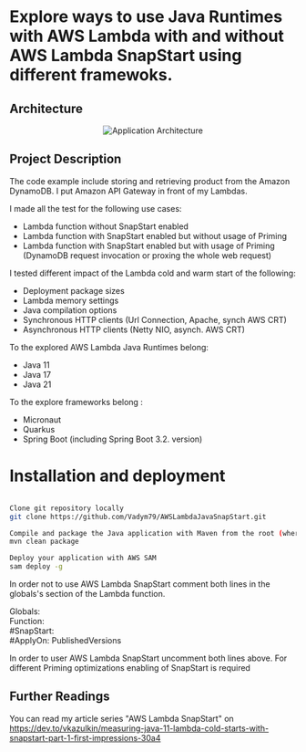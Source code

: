 # Explore ways to use Java Runtimes with AWS Lambda with and without AWS Lambda SnapStart  using different framewoks. 

## Architecture

<p align="center">
  <img src="/src/main/resources/img/app_arch.png" alt="Application Architecture"/>
</p>

## Project Description
The code example include storing and retrieving product from the Amazon DynamoDB. I put Amazon API Gateway in front of my Lambdas.

I made all the test for the following use cases:  

- Lambda function without SnapStart enabled  
- Lambda function with SnapStart enabled but without usage of Priming
- Lambda function with SnapStart enabled but with usage of Priming (DynamoDB request invocation or proxing the whole web request)      

I tested different impact of the Lambda cold and warm start of the following:   

- Deployment package sizes  
- Lambda memory settings  
- Java compilation options   
- Synchronous HTTP clients (Url Connection, Apache, synch AWS CRT)  
- Asynchronous HTTP clients (Netty NIO, asynch. AWS CRT)  

To the explored AWS Lambda Java Runtimes belong:  
- Java 11  
- Java 17  
- Java 21  

To the explore frameworks belong :  
- Micronaut
- Quarkus 
- Spring Boot (including Spring Boot 3.2. version)

# Installation and deployment

```bash

Clone git repository locally
git clone https://github.com/Vadym79/AWSLambdaJavaSnapStart.git

Compile and package the Java application with Maven from the root (where pom.xml is located) of the project
mvn clean package

Deploy your application with AWS SAM
sam deploy -g  
```

In order not to use AWS Lambda SnapStart comment both lines in the globals's section of the Lambda function.

Globals:  
  Function:  
     #SnapStart:  
       #ApplyOn: PublishedVersions   

In order to user AWS Lambda SnapStart uncomment both lines above. For different Priming optimizations enabling of SnapStart is required



## Further Readings 

You can read my article series "AWS Lambda SnapStart" on https://dev.to/vkazulkin/measuring-java-11-lambda-cold-starts-with-snapstart-part-1-first-impressions-30a4
